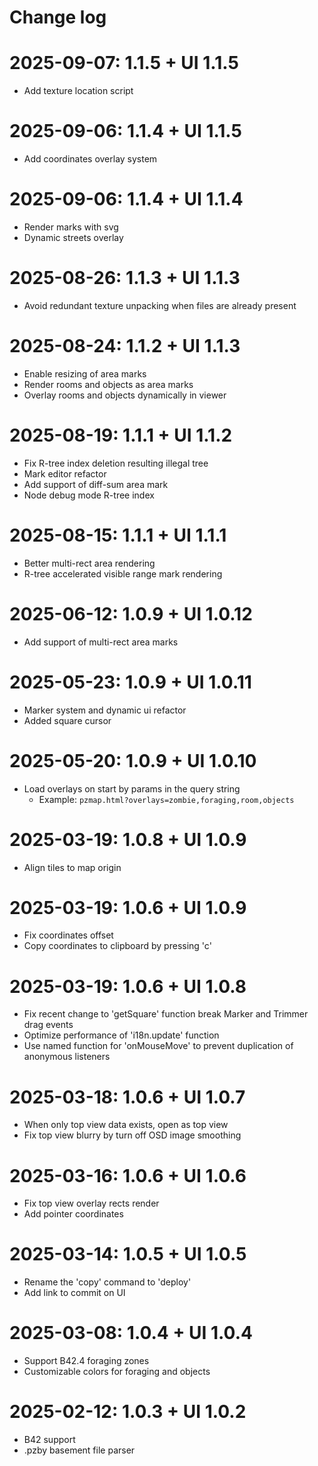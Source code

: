 # Change log

# 2025-09-07: 1.1.5 + UI 1.1.5

* Add texture location script

# 2025-09-06: 1.1.4 + UI 1.1.5

* Add coordinates overlay system

# 2025-09-06: 1.1.4 + UI 1.1.4

* Render marks with svg
* Dynamic streets overlay

# 2025-08-26: 1.1.3 + UI 1.1.3

* Avoid redundant texture unpacking when files are already present

# 2025-08-24: 1.1.2 + UI 1.1.3

* Enable resizing of area marks
* Render rooms and objects as area marks
* Overlay rooms and objects dynamically in viewer

# 2025-08-19: 1.1.1 + UI 1.1.2

* Fix R-tree index deletion resulting illegal tree
* Mark editor refactor
* Add support of diff-sum area mark
* Node debug mode R-tree index

# 2025-08-15: 1.1.1 + UI 1.1.1

* Better multi-rect area rendering
* R-tree accelerated visible range mark rendering

# 2025-06-12: 1.0.9 + UI 1.0.12

* Add support of multi-rect area marks

# 2025-05-23: 1.0.9 + UI 1.0.11

* Marker system and dynamic ui refactor
* Added square cursor

# 2025-05-20: 1.0.9 + UI 1.0.10

* Load overlays on start by params in the query string
  * Example: `pzmap.html?overlays=zombie,foraging,room,objects`

# 2025-03-19: 1.0.8 + UI 1.0.9

* Align tiles to map origin

# 2025-03-19: 1.0.6 + UI 1.0.9

* Fix coordinates offset
* Copy coordinates to clipboard by pressing 'c'

# 2025-03-19: 1.0.6 + UI 1.0.8

* Fix recent change to 'getSquare' function break Marker and Trimmer drag events
* Optimize performance of 'i18n.update' function
* Use named function for 'onMouseMove' to prevent duplication of anonymous listeners

# 2025-03-18: 1.0.6 + UI 1.0.7

* When only top view data exists, open as top view
* Fix top view blurry by turn off OSD image smoothing

# 2025-03-16: 1.0.6 + UI 1.0.6

* Fix top view overlay rects render
* Add pointer coordinates

# 2025-03-14: 1.0.5 + UI 1.0.5

* Rename the 'copy' command to 'deploy'
* Add link to commit on UI

# 2025-03-08: 1.0.4 + UI 1.0.4

* Support B42.4 foraging zones
* Customizable colors for foraging and objects

# 2025-02-12: 1.0.3 + UI 1.0.2

* B42 support
* .pzby basement file parser

